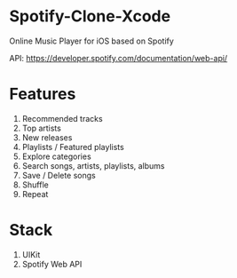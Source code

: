 # Spotify-Clone-Xcode

Online Music Player for iOS based on Spotify

API: https://developer.spotify.com/documentation/web-api/



# Features

1. Recommended tracks
2. Top artists
3. New releases
4. Playlists / Featured playlists
5. Explore categories
6. Search songs, artists, playlists, albums
7. Save / Delete songs
8. Shuffle
9. Repeat


# Stack

1. UIKit
2. Spotify Web API
